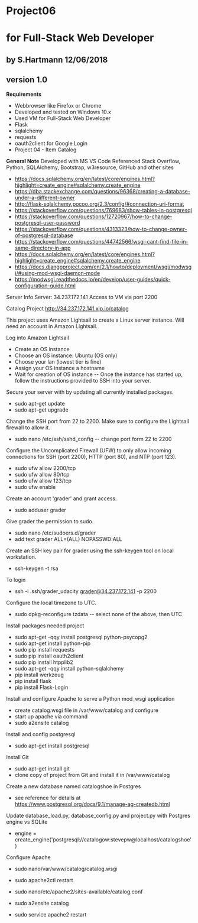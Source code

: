 # Project06
# for Full-Stack Web Developer
## by S.Hartmann 12/06/2018
## version 1.0

**Requirements**
- Webbrowser like Firefox or Chrome
- Developed and tested on Windows 10.x
- Used VM for Full-Stack Web Developer
- Flask
- sqlalchemy
- requests
- oauth2client for Google Login
- Project 04 - Item Catalog

**General Note**
Developed with MS VS Code
Referenced Stack Overflow, Python, SQLAlchemy, Bootstrap, w3resource, GitHub and other sites
- https://docs.sqlalchemy.org/en/latest/core/engines.html?highlight=create_engine#sqlalchemy.create_engine
- https://dba.stackexchange.com/questions/96368/creating-a-database-under-a-different-owner
- http://flask-sqlalchemy.pocoo.org/2.3/config/#connection-uri-format
- https://stackoverflow.com/questions/769683/show-tables-in-postgresql
- https://stackoverflow.com/questions/12720967/how-to-change-postgresql-user-password
- https://stackoverflow.com/questions/4313323/how-to-change-owner-of-postgresql-database
- https://stackoverflow.com/questions/44742566/wsgi-cant-find-file-in-same-directory-in-app
- https://docs.sqlalchemy.org/en/latest/core/engines.html?highlight=create_engine#sqlalchemy.create_engine
- https://docs.djangoproject.com/en/2.1/howto/deployment/wsgi/modwsgi/#using-mod-wsgi-daemon-mode
- https://modwsgi.readthedocs.io/en/develop/user-guides/quick-configuration-guide.html


Server Info
Server: 34.237.172.141
Access to VM via port 2200

Catalog Project
http://34.237.172.141.xip.io/catalog

This project uses Amazon Lightsail to create a Linux server instance.
Will need an account in Amazon Lightsail.

Log into Amazon Lightsail
- Create an OS instance
- Choose an OS instance: Ubuntu (OS only)
- Choose your lan (lowest tier is fine)
- Assign your OS instance a hostname
- Wait for creation of OS instance
-- Once the instance has started up, follow the instructions provided to SSH into your server.

Secure your server with by updating all currently installed packages.
- sudo apt-get update
- sudo apt-get upgrade

Change the SSH port from 22 to 2200. Make sure to configure the Lightsail firewall to allow it.
- sudo nano /etc/ssh/sshd_config
-- change port form 22 to 2200

 Configure the Uncomplicated Firewall (UFW) to only allow incoming connections for SSH (port 2200), HTTP (port 80), and NTP (port 123).
-  sudo ufw allow 2200/tcp
-  sudo ufw allow 80/tcp
-  sudo ufw allow 123/tcp
-  sudo ufw enable

Create an account 'grader' and grant access.
- sudo adduser grader

Give grader the permission to sudo.
- sudo nano /etc/sudoers.d/grader
- add text grader ALL=(ALL) NOPASSWD:ALL

Create an SSH key pair for grader using the ssh-keygen tool on local workstation.
- ssh-keygen -t rsa

To login
- ssh -i .ssh/grader_udacity grader@34.237.172.141 -p 2200

Configure the local timezone to UTC.
- sudo dpkg-reconfigure tzdata
-- select none of the above, then UTC

Install packages needed project
- sudo apt-get -qqy install postgresql python-psycopg2
- sudo apt-get install python-pip
- sudo pip install requests
- sudo pip install oauth2client
- sudo pip install htpplib2
- sudo apt-get -qqy install python-sqlalchemy
- pip install werkzeug
- pip install flask
- pip install Flask-Login
    
Install and configure Apache to serve a Python mod_wsgi application
- create catalog.wsgi file in /var/www/catalog and configure
- start up apache via command
- sudo a2ensite catalog

Install and config postgresql
- sudo apt-get install postgresql

Install Git
- sudo apt-get install git
- clone copy of project from Git and install it in /var/www/catalog

Create a new database named catalogshoe in Postgres
- see reference for details at https://www.postgresql.org/docs/9.1/manage-ag-createdb.html

Update database_load.py, database_config.py and project.py with Postgres engine vs SQLite
- engine = create_engine('postgresql://catalogow:stevepw@localhost/catalogshoe')

Configure Apache
- sudo nano/var/www/catalog/catalog.wsgi
- sudo apache2ctl restart

- sudo nano/etc/apache2/sites-available/catalog.conf
- sudo a2ensite catalog
- sudo service apache2 restart
